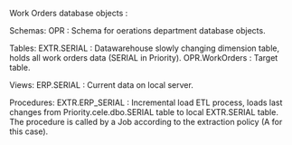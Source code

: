 Work Orders database objects :

Schemas:
OPR : Schema for oerations department database objects.

Tables:
EXTR.SERIAL : Datawarehouse slowly changing dimension table, holds all work orders data (SERIAL in Priority).
OPR.WorkOrders : Target table.

Views:
ERP.SERIAL : Current data on local server.

Procedures:
EXTR.ERP_SERIAL : Incremental load ETL process, loads last changes from Priority.cele.dbo.SERIAL table to local EXTR.SERIAL table.
The procedure is called by a Job according to the extraction policy (A for this case).

